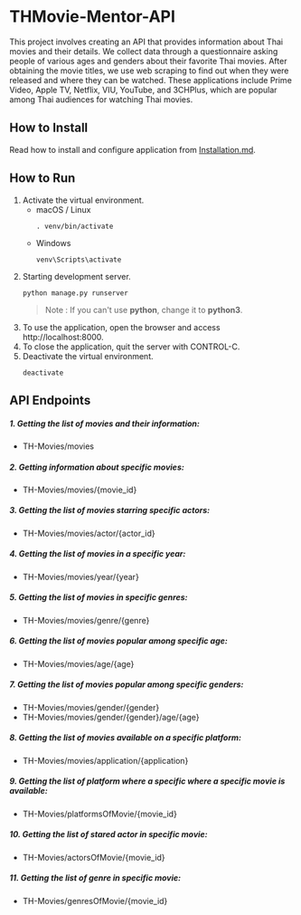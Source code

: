 # THMovie-Mentor-API

This project involves creating an API that provides information about Thai movies and their details. We collect data through a questionnaire asking people of various ages and genders about their favorite Thai movies.   After obtaining the movie titles, we use web scraping to find out when they were released and where they can be watched. These applications include Prime Video, Apple TV, Netflix, VIU, YouTube, and 3CHPlus, which are popular among Thai audiences for watching Thai movies.

## How to Install
Read how to install and configure application from [Installation.md](Installation.md).

## How to Run
1. Activate the virtual environment.
   * macOS / Linux
     ```
     . venv/bin/activate 
     ```
   * Windows
     ```
     venv\Scripts\activate
     ```
2. Starting development server.
    ```
    python manage.py runserver
    ```
    > Note : If you can't use **python**, change it to **python3**.
3. To use the application, open the browser and access http://localhost:8000.
4. To close the application, quit the server with CONTROL-C.
5. Deactivate the virtual environment.
    ```
    deactivate
    ```
## API Endpoints

##### 1. Getting the list of movies and their information:
* TH-Movies/movies

##### 2. Getting information about specific movies:
* TH-Movies/movies/{movie_id}

##### 3. Getting the list of movies starring specific actors:
* TH-Movies/movies/actor/{actor_id}

##### 4. Getting the list of movies in a specific year:
* TH-Movies/movies/year/{year}

##### 5. Getting the list of movies in specific genres:
* TH-Movies/movies/genre/{genre}

##### 6. Getting the list of movies popular among specific age:
* TH-Movies/movies/age/{age}

##### 7. Getting the list of movies popular among specific genders:
* TH-Movies/movies/gender/{gender}
* TH-Movies/movies/gender/{gender}/age/{age}

##### 8. Getting the list of movies available on a specific platform:
* TH-Movies/movies/application/{application}

##### 9. Getting the list of platform where a specific where a specific movie is available:
* TH-Movies/platformsOfMovie/{movie_id}

##### 10. Getting the list of stared actor in specific movie:
* TH-Movies/actorsOfMovie/{movie_id}

##### 11. Getting the list of genre in specific movie:
* TH-Movies/genresOfMovie/{movie_id}
